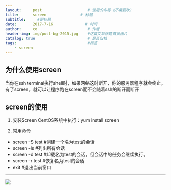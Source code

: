 ```yaml
---
layout:     post                    # 使用的布局（不需要改）
title:      screen               # 标题 
subtitle:     #副标题
date:       2017-7-16              # 时间
author:     co                      # 作者
header-img: img/post-bg-2015.jpg    #这篇文章标题背景图片
catalog: true                       # 是否归档
tags:                               #标签
    - screen
---
```

## 为什么使用screen
当你在ssh terminal执行shell时，如果网络这时断开，你的服务器程序就会终止。有了screen，就可以让程序跑在screen而不会随着ssh的断开而断开 

## screen的使用
1. 安装Screen
CentOS系统中执行：yum install screen 

2. 常用命令
- screen -S test    #创建一个名为test的会话
- screen -ls            #列出所有会话
- screen -d test    #卸载名为test的会话，但会话中的任务会继续执行。
- screen -r test      #恢复名为test的会话
- exit                    #退出当前窗口

----------

![](https://gitee.com/whatplane/resource/raw/master/img/36043032.png) 
